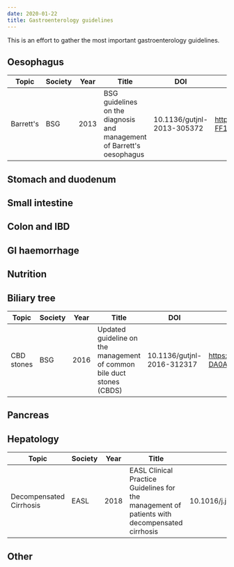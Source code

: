 ```yaml
---
date: 2020-01-22
title: Gastroenterology guidelines
---
```


This is an effort to gather the most important gastroenterology guidelines.

## Oesophagus

| Topic | Society| Year | Title | DOI | Link |
| ----- | ------ | ---- | ----- | --- | ---- |
| Barrett's | BSG | 2013 | BSG guidelines on the diagnosis and management of Barrett's oesophagus | 10.1136/gutjnl-2013-305372 | https://www.bsg.org.uk/asset/5D563C19-FF18-4DE7-8B836B54E63A2C97 |

## Stomach and duodenum

## Small intestine

## Colon and IBD

## GI haemorrhage

## Nutrition

## Biliary tree

| Topic | Society| Year | Title | DOI | Link |
| ----- | ------ | ---- | ----- | --- | ---- |
| CBD stones | BSG | 2016 | Updated guideline on the management of common bile duct stones (CBDS) | 10.1136/gutjnl-2016-312317 | https://www.bsg.org.uk/asset/9DAFA4D3-DA0A-45DB-A25E0FA76E31639D |

## Pancreas

## Hepatology

| Topic | Society| Year | Title | DOI | Link |
| ----- | ------ | ---- | ----- | --- | ---- |
| Decompensated Cirrhosis | EASL | 2018 | EASL Clinical Practice Guidelines for the management of patients with decompensated cirrhosis | 10.1016/j.jhep.2018.03.024 | https://easl.eu/wp-content/uploads/2018/10/decompensated-cirrhosis-English-report.pdf |

## Other